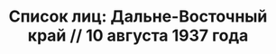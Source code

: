---
title: 'Список лиц: Дальне-Восточный край // 10 августа 1937 года'
description: РГАСПИ, ф.17, т.2, оп.171, дело 410, лист 175
images:
- /disk/pictures/v02/17-171-410-175.jpg
- /disk/pictures/v02/17-171-410-176.jpg
- /disk/pictures/v02/17-171-410-177.jpg
- /disk/pictures/v02/17-171-410-178.jpg
- /disk/pictures/v02/17-171-410-179.jpg
- /disk/pictures/v02/17-171-410-180.jpg
---